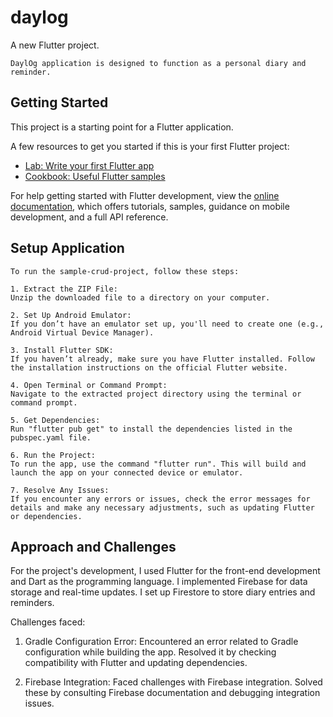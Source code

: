 # daylog

A new Flutter project.

    DaylOg application is designed to function as a personal diary and reminder.

## Getting Started

This project is a starting point for a Flutter application.

A few resources to get you started if this is your first Flutter project:

- [Lab: Write your first Flutter app](https://docs.flutter.dev/get-started/codelab)
- [Cookbook: Useful Flutter samples](https://docs.flutter.dev/cookbook)

For help getting started with Flutter development, view the
[online documentation](https://docs.flutter.dev/), which offers tutorials,
samples, guidance on mobile development, and a full API reference.

## Setup Application

    To run the sample-crud-project, follow these steps:

    1. Extract the ZIP File:
    Unzip the downloaded file to a directory on your computer.

    2. Set Up Android Emulator: 
    If you don’t have an emulator set up, you'll need to create one (e.g., Android Virtual Device Manager).

    3. Install Flutter SDK:
    If you haven’t already, make sure you have Flutter installed. Follow the installation instructions on the official Flutter website.

    4. Open Terminal or Command Prompt:
    Navigate to the extracted project directory using the terminal or command prompt.

    5. Get Dependencies:
    Run "flutter pub get" to install the dependencies listed in the pubspec.yaml file.
   
    6. Run the Project:
    To run the app, use the command "flutter run". This will build and launch the app on your connected device or emulator.

    7. Resolve Any Issues:
    If you encounter any errors or issues, check the error messages for details and make any necessary adjustments, such as updating Flutter or dependencies.

## Approach and Challenges

For the project's development, I used Flutter for the front-end development and Dart as the programming language. I implemented Firebase for data storage and real-time updates. I set up Firestore to store diary entries and reminders.

Challenges faced:
    
1. Gradle Configuration Error:
    Encountered an error related to Gradle configuration while building the app. Resolved it by checking compatibility with Flutter and updating dependencies.

2. Firebase Integration:
    Faced challenges with Firebase integration. Solved these by consulting Firebase documentation and debugging integration issues.
 
